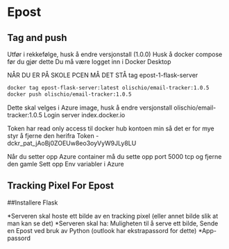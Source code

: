 # Epost

## Tag and push

Utfør i rekkefølge, husk å endre versjonstall (1.0.0)
Husk å docker compose før du gjør dette
Du må være logget inn i Docker Desktop

NÅR DU ER PÅ SKOLE PCEN MÅ DET STÅ tag epost-1-flask-server

```bash
docker tag epost-flask-server:latest olischio/email-tracker:1.0.5
docker push olischio/email-tracker:1.0.5
```

Dette skal velges i Azure image, husk å endre versjonstall
olischio/email-tracker:1.0.5
Login server
index.docker.io

Token har read only access til docker hub kontoen min så det er for mye styr å fjerne den herifra
Token - dckr_pat_jAoBj0ZOEUw8eo3oyVyW9JLy8LU

Når du setter opp Azure container må du sette opp port 5000 tcp og fjerne den gamle
Sett opp Env variabler i Azure

## Tracking Pixel For Epost

##Installere Flask

*Serveren skal hoste ett bilde av en tracking pixel (eller annet bilde slik at man kan se det)
*Serveren skal ha: Muligheten til å serve ett bilde, Sende en Epost ved bruk av Python (outlook har ekstrapassord for dette)
  *App-passord




  

